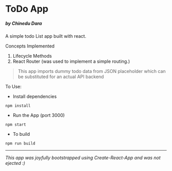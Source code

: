 # ToDo App
##### by Chinedu Dara

 A simple todo List app built with react. 

 Concepts Implemented
 1. Lifecycle Methods
 1. React Router (was used to implement a simple routing.)

 >This app imports dummy todo data from JSON placeholder which can be substituted for an actual API backend


 To Use:
 * Install dependencies
 ```
 npm install
 ```
* Run the App (port 3000)
 ```
 npm start
 ```

 * To build
 ```
 npm run build
 ```
---
 _This app was joyfully bootstrapped using Create-React-App and was not ejected :)_